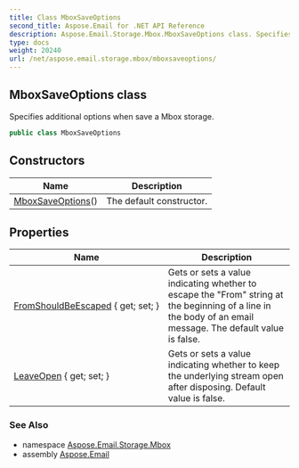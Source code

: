 ```yaml
---
title: Class MboxSaveOptions
second_title: Aspose.Email for .NET API Reference
description: Aspose.Email.Storage.Mbox.MboxSaveOptions class. Specifies additional options when save a Mbox storage
type: docs
weight: 20240
url: /net/aspose.email.storage.mbox/mboxsaveoptions/
---
```

## MboxSaveOptions class

Specifies additional options when save a Mbox storage.

```csharp
public class MboxSaveOptions
```

## Constructors

| Name | Description |
| --- | --- |
| [MboxSaveOptions](mboxsaveoptions/)() | The default constructor. |

## Properties

| Name | Description |
| --- | --- |
| [FromShouldBeEscaped](../../aspose.email.storage.mbox/mboxsaveoptions/fromshouldbeescaped/) { get; set; } | Gets or sets a value indicating whether to escape the "From" string at the beginning of a line in the body of an email message. The default value is false. |
| [LeaveOpen](../../aspose.email.storage.mbox/mboxsaveoptions/leaveopen/) { get; set; } | Gets or sets a value indicating whether to keep the underlying stream open after disposing. Default value is false. |

### See Also

* namespace [Aspose.Email.Storage.Mbox](../../aspose.email.storage.mbox/)
* assembly [Aspose.Email](../../)



